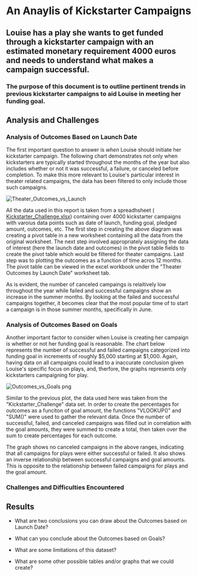 # An Anaylis of Kickstarter Campaigns
## Louise has a play she wants to get funded through a kickstarter campaign with an estimated monetary requirement 4000 euros and needs to understand what makes a campaign successful. 

### The purpose of this document is to outline pertinent trends in previous kickstarter campaigns to aid Louise in meeting her funding goal. 

## Analysis and Challenges

### Analysis of Outcomes Based on Launch Date
The first important question to answer is *when* Louise should initiate her kickstarter campaign. The following chart demonstrates not only when kickstarters are typically started throughout the months of the year but also includes whether or not it was successful, a failure, or canceled before completion. To make this more relevant to Louise's particular interest in theater related campaigns, the data has been filtered to only include those such campaigns. 

![Theater_Outcomes_vs_Launch](https://user-images.githubusercontent.com/95305584/147966870-fd9f8f7a-681a-4067-adf9-24ef5d03eb2f.png)

All the data used in this report is taken from a spreadhsheet (
[Kickstarter_Challenge.xlsx](https://github.com/noahshlesinger/kickstarter-analysis/files/7803645/Kickstarter_Challenge.xlsx))  containing over 4000 kickstarter campaigns with varoius data points such as date of launch, funding goal, pledged amount, outcomes, etc. The first step in creating the above diagram was creating a pivot table in a new worksheet containing all the data from the original worksheet. The next step involved appropriately assigning the data of interest (here the launch date and outcomes) in the pivot table fields to create the pivot table which would be filtered for theater campaigns. Last step was to plotting the outcomes as a function of time acros 12 months. The pivot table can be viewed in the excel workbook under the "Theater Outcomes by Launch Date" worksheet tab.

As is evident, the number of canceled campaings is relaitively low throughout the year while failed and successful campaigns show an increase in the summer months. By looking at the failed and successful campaigns together, it becomes clear that the most popular time of to start a campaign is in those summer months, specifically in June. 

### Analysis of Outcomes Based on Goals
Another important factor to consider when Louise is creating her campaign is whether or not her funding goal is reasonable. The chart below represents the number of successful and failed campaigns categorized into funding goal in increments of roughly $5,000 starting at $1,000. Again, having data on all campaigns could lead to a inaccurate conclusion given Louise's specific focus on plays, and, therfore, the graphs represents only kickstarters campaigning for play. 

![Outcomes_vs_Goals png](https://user-images.githubusercontent.com/95305584/147966731-bb817eed-c4ff-437c-a9dc-366f1d304241.png)

Similar to the previous plot, the data used here was taken from the "Kickstarter_Challenge" data set.  In order to create the percentages for outcomes as a funciton of goal amount, the functions "VLOOKUP()" and "SUM()" were used to gather the relevant data. Once the number of successful, failed, and canceled campaigns was filled out in correlation with the goal amounts, they were summed to create a total, then taken over the sum to create percentages for each outcome. 

The graph shows no canceled campaigns in the above ranges, indicating that all campaigns for plays were either successful or failed. It also shows an inverse relationship between successful campaigns and goal amounts. This is opposite to the relationship between failed campaigns for plays and the goal amount.
### Challenges and Difficulties Encountered



## Results

- What are two conclusions you can draw about the Outcomes based on Launch Date?

- What can you conclude about the Outcomes based on Goals?

- What are some limitations of this dataset?

- What are some other possible tables and/or graphs that we could create?
